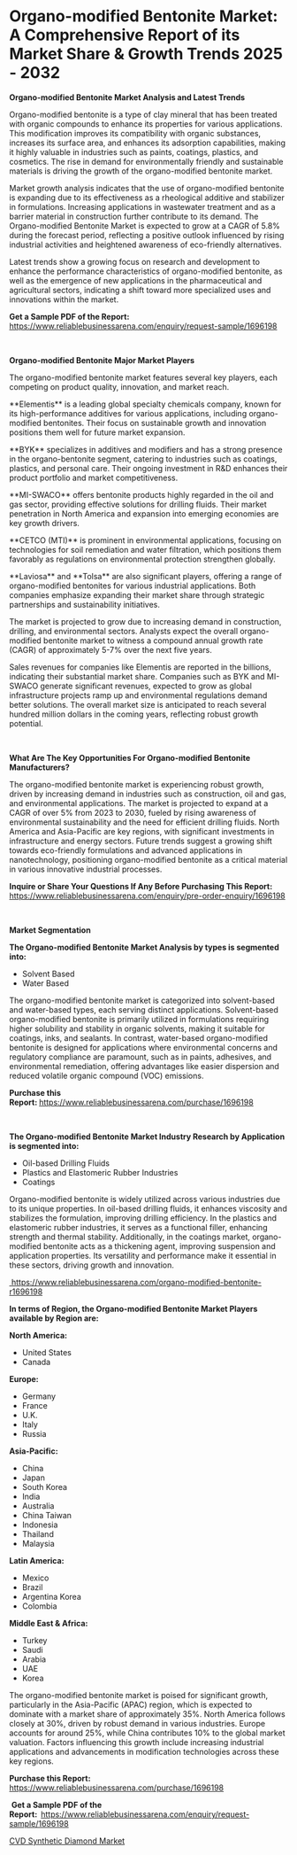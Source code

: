 <p><h1>Organo-modified Bentonite Market: A Comprehensive Report of its Market Share & Growth Trends 2025 - 2032</h1></p><p><strong>Organo-modified Bentonite Market Analysis and Latest Trends</strong></p>
<p><p>Organo-modified bentonite is a type of clay mineral that has been treated with organic compounds to enhance its properties for various applications. This modification improves its compatibility with organic substances, increases its surface area, and enhances its adsorption capabilities, making it highly valuable in industries such as paints, coatings, plastics, and cosmetics. The rise in demand for environmentally friendly and sustainable materials is driving the growth of the organo-modified bentonite market.</p><p>Market growth analysis indicates that the use of organo-modified bentonite is expanding due to its effectiveness as a rheological additive and stabilizer in formulations. Increasing applications in wastewater treatment and as a barrier material in construction further contribute to its demand. The Organo-modified Bentonite Market is expected to grow at a CAGR of 5.8% during the forecast period, reflecting a positive outlook influenced by rising industrial activities and heightened awareness of eco-friendly alternatives.</p><p>Latest trends show a growing focus on research and development to enhance the performance characteristics of organo-modified bentonite, as well as the emergence of new applications in the pharmaceutical and agricultural sectors, indicating a shift toward more specialized uses and innovations within the market.</p></p>
<p><strong>Get a Sample PDF of the Report:&nbsp;</strong> <a href="https://www.reliablebusinessarena.com/enquiry/request-sample/1696198?utm_campaign=1912&utm_medium=2&utm_source=Github&utm_content=ia&utm_term=08012025&utm_id=organo-modified-bentonite">https://www.reliablebusinessarena.com/enquiry/request-sample/1696198</a></p>
<p>&nbsp;</p>
<p><strong>Organo-modified Bentonite Major Market Players</strong></p>
<p><p>The organo-modified bentonite market features several key players, each competing on product quality, innovation, and market reach. </p><p>**Elementis** is a leading global specialty chemicals company, known for its high-performance additives for various applications, including organo-modified bentonites. Their focus on sustainable growth and innovation positions them well for future market expansion.</p><p>**BYK** specializes in additives and modifiers and has a strong presence in the organo-bentonite segment, catering to industries such as coatings, plastics, and personal care. Their ongoing investment in R&D enhances their product portfolio and market competitiveness.</p><p>**MI-SWACO** offers bentonite products highly regarded in the oil and gas sector, providing effective solutions for drilling fluids. Their market penetration in North America and expansion into emerging economies are key growth drivers.</p><p>**CETCO (MTI)** is prominent in environmental applications, focusing on technologies for soil remediation and water filtration, which positions them favorably as regulations on environmental protection strengthen globally.</p><p>**Laviosa** and **Tolsa** are also significant players, offering a range of organo-modified bentonites for various industrial applications. Both companies emphasize expanding their market share through strategic partnerships and sustainability initiatives.</p><p>The market is projected to grow due to increasing demand in construction, drilling, and environmental sectors. Analysts expect the overall organo-modified bentonite market to witness a compound annual growth rate (CAGR) of approximately 5-7% over the next five years. </p><p>Sales revenues for companies like Elementis are reported in the billions, indicating their substantial market share. Companies such as BYK and MI-SWACO generate significant revenues, expected to grow as global infrastructure projects ramp up and environmental regulations demand better solutions. The overall market size is anticipated to reach several hundred million dollars in the coming years, reflecting robust growth potential.</p></p>
<p>&nbsp;</p>
<p><strong>What Are The Key Opportunities For Organo-modified Bentonite Manufacturers?</strong></p>
<p><p>The organo-modified bentonite market is experiencing robust growth, driven by increasing demand in industries such as construction, oil and gas, and environmental applications. The market is projected to expand at a CAGR of over 5% from 2023 to 2030, fueled by rising awareness of environmental sustainability and the need for efficient drilling fluids. North America and Asia-Pacific are key regions, with significant investments in infrastructure and energy sectors. Future trends suggest a growing shift towards eco-friendly formulations and advanced applications in nanotechnology, positioning organo-modified bentonite as a critical material in various innovative industrial processes.</p></p>
<p><strong>Inquire or Share Your Questions If Any Before Purchasing This Report:</strong> <a href="https://www.reliablebusinessarena.com/enquiry/pre-order-enquiry/1696198?utm_campaign=1912&utm_medium=2&utm_source=Github&utm_content=ia&utm_term=08012025&utm_id=organo-modified-bentonite">https://www.reliablebusinessarena.com/enquiry/pre-order-enquiry/1696198</a></p>
<p>&nbsp;</p>
<p><strong>Market Segmentation</strong></p>
<p><strong>The Organo-modified Bentonite Market Analysis by types is segmented into:</strong></p>
<p><ul><li>Solvent Based</li><li>Water Based</li></ul></p>
<p><p>The organo-modified bentonite market is categorized into solvent-based and water-based types, each serving distinct applications. Solvent-based organo-modified bentonite is primarily utilized in formulations requiring higher solubility and stability in organic solvents, making it suitable for coatings, inks, and sealants. In contrast, water-based organo-modified bentonite is designed for applications where environmental concerns and regulatory compliance are paramount, such as in paints, adhesives, and environmental remediation, offering advantages like easier dispersion and reduced volatile organic compound (VOC) emissions.</p></p>
<p><strong>Purchase this Report:&nbsp;</strong><a href="https://www.reliablebusinessarena.com/purchase/1696198?utm_campaign=1912&utm_medium=2&utm_source=Github&utm_content=ia&utm_term=08012025&utm_id=organo-modified-bentonite">https://www.reliablebusinessarena.com/purchase/1696198</a></p>
<p>&nbsp;</p>
<p><strong>The Organo-modified Bentonite Market Industry Research by Application is segmented into:</strong></p>
<p><ul><li>Oil-based Drilling Fluids</li><li>Plastics and Elastomeric Rubber Industries</li><li>Coatings</li></ul></p>
<p><p>Organo-modified bentonite is widely utilized across various industries due to its unique properties. In oil-based drilling fluids, it enhances viscosity and stabilizes the formulation, improving drilling efficiency. In the plastics and elastomeric rubber industries, it serves as a functional filler, enhancing strength and thermal stability. Additionally, in the coatings market, organo-modified bentonite acts as a thickening agent, improving suspension and application properties. Its versatility and performance make it essential in these sectors, driving growth and innovation.</p></p>
<p><a href="https://www.reliablebusinessarena.com/organo-modified-bentonite-r1696198?utm_campaign=1912&utm_medium=2&utm_source=Github&utm_content=ia&utm_term=08012025&utm_id=organo-modified-bentonite">&nbsp;https://www.reliablebusinessarena.com/organo-modified-bentonite-r1696198</a></p>
<p><strong>In terms of Region, the Organo-modified Bentonite Market Players available by Region are:</strong></p>
<p>
    <p> <strong> North America: </strong>
        <ul>
            <li>United States</li>
            <li>Canada</li>
        </ul>
        </p> 
    <p> <strong> Europe: </strong>
        <ul>
            <li>Germany</li>
            <li>France</li>
            <li>U.K.</li>
            <li>Italy</li>
            <li>Russia</li>
        </ul>
        </p> 
    <p> <strong> Asia-Pacific: </strong>
        <ul>
            <li>China</li>
            <li>Japan</li>
            <li>South Korea</li>
            <li>India</li>
            <li>Australia</li>
            <li>China Taiwan</li>
            <li>Indonesia</li>
            <li>Thailand</li>
            <li>Malaysia</li>
        </ul>
        </p> 
    <p> <strong> Latin America: </strong>
        <ul>
            <li>Mexico</li>
            <li>Brazil</li>
            <li>Argentina Korea</li>
            <li>Colombia</li>
        </ul>
        </p> 
    <p> <strong> Middle East & Africa: </strong>
        <ul>
            <li>Turkey</li>
            <li>Saudi</li>
            <li>Arabia</li>
            <li>UAE</li>
            <li>Korea</li>
        </ul>
    </p>
    </p>
<p><p>The organo-modified bentonite market is poised for significant growth, particularly in the Asia-Pacific (APAC) region, which is expected to dominate with a market share of approximately 35%. North America follows closely at 30%, driven by robust demand in various industries. Europe accounts for around 25%, while China contributes 10% to the global market valuation. Factors influencing this growth include increasing industrial applications and advancements in modification technologies across these key regions.</p></p>
<p><strong>Purchase this Report: </strong><a href="https://www.reliablebusinessarena.com/purchase/1696198?utm_campaign=1912&utm_medium=2&utm_source=Github&utm_content=ia&utm_term=08012025&utm_id=organo-modified-bentonite">https://www.reliablebusinessarena.com/purchase/1696198</a></p>
<p>&nbsp;<strong>Get a Sample PDF of the Report:&nbsp;&nbsp;</strong><a href="https://www.reliablebusinessarena.com/enquiry/request-sample/1696198?utm_campaign=1912&utm_medium=2&utm_source=Github&utm_content=ia&utm_term=08012025&utm_id=organo-modified-bentonite">https://www.reliablebusinessarena.com/enquiry/request-sample/1696198</a></p>
<p><strong></strong></p>
<p><p><a href="https://github.com/prosalinda88/Market-Research-Report-List-7/blob/main/cvd-synthetic-diamond-market.md?utm_campaign=1912&utm_medium=2&utm_source=Github&utm_content=ia&utm_term=08012025&utm_id=organo-modified-bentonite">CVD Synthetic Diamond Market</a></p></p>